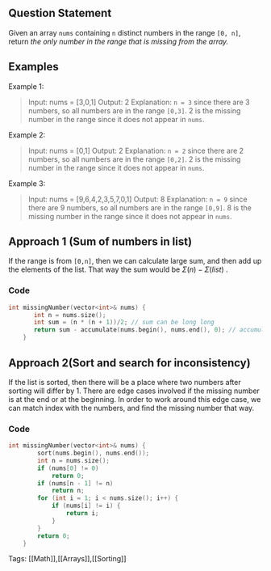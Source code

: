 ## Question Statement
Given an array `nums` containing `n` distinct numbers in the range `[0, n]`, return _the only number in the range that is missing from the array._
## Examples
Example 1:
>Input: nums = [3,0,1]
>Output: 2
>Explanation:
>`n = 3` since there are 3 numbers, so all numbers are in the range `[0,3]`. 2 is the missing number in the range since it does not appear in `nums`.

Example 2:
>Input: nums = [0,1]
>Output: 2
>Explanation:
>`n = 2` since there are 2 numbers, so all numbers are in the range `[0,2]`. 2 is the missing number in the range since it does not appear in `nums`.

Example 3:
>Input: nums = [9,6,4,2,3,5,7,0,1]
>Output: 8
>Explanation:
>`n = 9` since there are 9 numbers, so all numbers are in the range `[0,9]`. 8 is the missing number in the range since it does not appear in `nums`.

## Approach 1 (Sum of numbers in list)
If the range is from `[0,n]`, then we can calculate large sum, and then add up the elements of the list. That way the sum would be $\Sigma(n) - \Sigma(list)$ .
### Code
```cpp
int missingNumber(vector<int>& nums) {
       int n = nums.size();
       int sum = (n * (n + 1))/2; // sum can be long long
       return sum - accumulate(nums.begin(), nums.end(), 0); // accumulate is used to find the sum of a list, with starting value as 0 
    }
```
## Approach 2(Sort and search for inconsistency)
If the list is sorted, then there will be a place where two numbers after sorting will differ by 1. There are edge cases involved if the missing number is at the end or at the beginning. In order to work around this edge case, we can match index with the numbers, and find the missing number that way.
### Code
```cpp
int missingNumber(vector<int>& nums) {
        sort(nums.begin(), nums.end());
        int n = nums.size();
        if (nums[0] != 0)
            return 0;
        if (nums[n - 1] != n)
            return n;
        for (int i = 1; i < nums.size(); i++) {
            if (nums[i] != i) {
                return i;
            }
        }
        return 0;
    }
```
Tags: [[Math]],[[Arrays]],[[Sorting]]